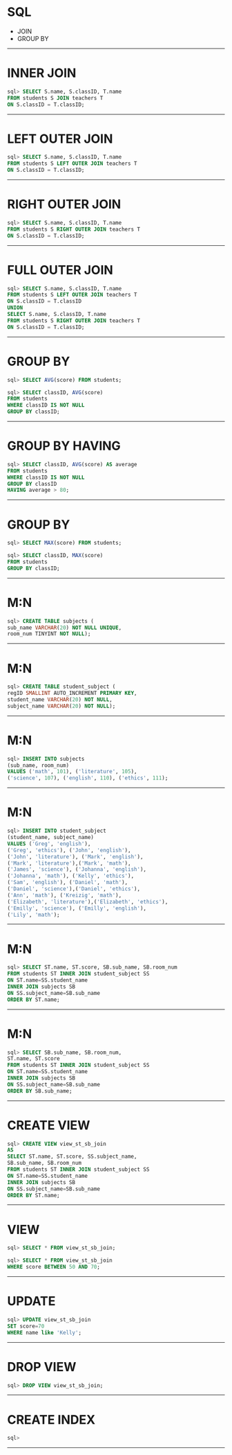 # SQL 
  - JOIN
  - GROUP BY
---
# INNER JOIN 
```sql
sql> SELECT S.name, S.classID, T.name
FROM students S JOIN teachers T
ON S.classID = T.classID;
```
---
# LEFT OUTER JOIN
```sql
sql> SELECT S.name, S.classID, T.name 
FROM students S LEFT OUTER JOIN teachers T 
ON S.classID = T.classID;
```
---
# RIGHT OUTER JOIN
```sql
sql> SELECT S.name, S.classID, T.name 
FROM students S RIGHT OUTER JOIN teachers T 
ON S.classID = T.classID; 
```
---
# FULL OUTER JOIN
```sql
sql> SELECT S.name, S.classID, T.name 
FROM students S LEFT OUTER JOIN teachers T 
ON S.classID = T.classID
UNION
SELECT S.name, S.classID, T.name 
FROM students S RIGHT OUTER JOIN teachers T 
ON S.classID = T.classID;
```
---
# GROUP BY
```sql
sql> SELECT AVG(score) FROM students;

sql> SELECT classID, AVG(score) 
FROM students 
WHERE classID IS NOT NULL  
GROUP BY classID;
```
---
# GROUP BY HAVING
```sql
sql> SELECT classID, AVG(score) AS average
FROM students
WHERE classID IS NOT NULL
GROUP BY classID
HAVING average > 80;
```
---
# GROUP BY
```sql
sql> SELECT MAX(score) FROM students;

sql> SELECT classID, MAX(score)
FROM students
GROUP BY classID;
```
---
# M:N
```sql
sql> CREATE TABLE subjects (
sub_name VARCHAR(20) NOT NULL UNIQUE,
room_num TINYINT NOT NULL); 
```
---
# M:N
``` sql
sql> CREATE TABLE student_subject (
regID SMALLINT AUTO_INCREMENT PRIMARY KEY,
student_name VARCHAR(20) NOT NULL,
subject_name VARCHAR(20) NOT NULL);
```
---
# M:N
```sql
sql> INSERT INTO subjects 
(sub_name, room_num) 
VALUES ('math', 101), ('literature', 105), 
('science', 107), ('english', 110), ('ethics', 111);
```
---
# M:N
```sql
sql> INSERT INTO student_subject 
(student_name, subject_name)
VALUES ('Greg', 'english'), 
('Greg', 'ethics'), ('John', 'english'),
('John', 'literature'), ('Mark', 'english'), 
('Mark', 'literature'),('Mark', 'math'), 
('James', 'science'), ('Johanna', 'english'),
('Johanna', 'math'), ('Kelly', 'ethics'), 
('Sam', 'english'), ('Daniel', 'math'), 
('Daniel', 'science'),('Daniel', 'ethics'),
('Ann', 'math'), ('Kreizig', 'math'), 
('Elizabeth', 'literature'),('Elizabeth', 'ethics'), 
('Emilly', 'science'), ('Emilly', 'english'),
('Lily', 'math');
```
---
# M:N
```sql
sql> SELECT ST.name, ST.score, SB.sub_name, SB.room_num
FROM students ST INNER JOIN student_subject SS
ON ST.name=SS.student_name
INNER JOIN subjects SB
ON SS.subject_name=SB.sub_name
ORDER BY ST.name;
```
---
# M:N
```sql
sql> SELECT SB.sub_name, SB.room_num, 
ST.name, ST.score 
FROM students ST INNER JOIN student_subject SS 
ON ST.name=SS.student_name 
INNER JOIN subjects SB 
ON SS.subject_name=SB.sub_name 
ORDER BY SB.sub_name;
```
---
# CREATE VIEW
```sql
sql> CREATE VIEW view_st_sb_join 
AS 
SELECT ST.name, ST.score, SS.subject_name,
SB.sub_name, SB.room_num  
FROM students ST INNER JOIN student_subject SS 
ON ST.name=SS.student_name 
INNER JOIN subjects SB 
ON SS.subject_name=SB.sub_name 
ORDER BY ST.name;
```
---
# VIEW
```sql
sql> SELECT * FROM view_st_sb_join;

sql> SELECT * FROM view_st_sb_join 
WHERE score BETWEEN 50 AND 70;
```
---
# UPDATE
```sql
sql> UPDATE view_st_sb_join 
SET score=70 
WHERE name like 'Kelly';
```
---
# DROP VIEW
```sql
sql> DROP VIEW view_st_sb_join; 
```
---
# CREATE INDEX
```sql
sql> 
```
---

